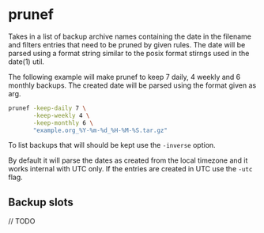 # prunef

Takes in a list of backup archive names containing the date in the filename
and filters entries that need to be pruned by given rules. The date will be
parsed using a format string similar to the posix format stirngs used in the
date(1) util.

The following example will make prunef to keep 7 daily, 4 weekly and 6
monthly backups. The created date will be parsed using the format given
as arg.

```sh
prunef -keep-daily 7 \
       -keep-weekly 4 \
       -keep-monthly 6 \
       "example.org_%Y-%m-%d_%H-%M-%S.tar.gz"
```

To list backups that will should be kept use the `-inverse` option.

By default it will parse the dates as created from the local timezone
and it works internal with UTC only. If the entries are created in
UTC use the `-utc` flag.

## Backup slots

// TODO

